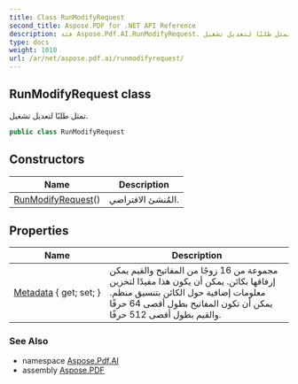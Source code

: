 ```yaml
---
title: Class RunModifyRequest
second_title: Aspose.PDF for .NET API Reference
description: فئة Aspose.Pdf.AI.RunModifyRequest. تمثل طلبًا لتعديل تشغيل
type: docs
weight: 1010
url: /ar/net/aspose.pdf.ai/runmodifyrequest/
---
```

## RunModifyRequest class

تمثل طلبًا لتعديل تشغيل.

```csharp
public class RunModifyRequest
```

## Constructors

| Name | Description |
| --- | --- |
| [RunModifyRequest](runmodifyrequest/)() | المُنشئ الافتراضي. |

## Properties

| Name | Description |
| --- | --- |
| [Metadata](../../aspose.pdf.ai/runmodifyrequest/metadata/) { get; set; } | مجموعة من 16 زوجًا من المفاتيح والقيم يمكن إرفاقها بكائن. يمكن أن يكون هذا مفيدًا لتخزين معلومات إضافية حول الكائن بتنسيق منظم. يمكن أن تكون المفاتيح بطول أقصى 64 حرفًا والقيم بطول أقصى 512 حرفًا. |

### See Also

* namespace [Aspose.Pdf.AI](../../aspose.pdf.ai/)
* assembly [Aspose.PDF](../../)